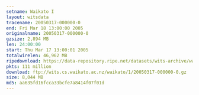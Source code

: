 ```yaml
---
setname: Waikato I
layout: witsdata
tracename: 20050317-000000-0
end: Fri Mar 18 13:00:00 2005
originalname: 20050317-000000-0
gzsize: 2,894 MB
len: 24:00:00
start: Thu Mar 17 13:00:01 2005
totalwirelen: 46,962 MB
ripedownload: https://data-repository.ripe.net/datasets/wits-archive/waikato/1/20050317-000000-0.gz
pkts: 111 million
download: ftp://wits.cs.waikato.ac.nz/waikato/1/20050317-000000-0.gz
size: 8,044 MB
md5: aa635fd16fcca33bcfe7a8414f07f01d
---
```

